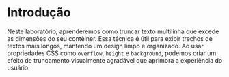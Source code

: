 # Introdução

Neste laboratório, aprenderemos como truncar texto multilinha que excede as dimensões do seu contêiner. Essa técnica é útil para exibir trechos de textos mais longos, mantendo um design limpo e organizado. Ao usar propriedades CSS como `overflow`, `height` e `background`, podemos criar um efeito de truncamento visualmente agradável que aprimora a experiência do usuário.
